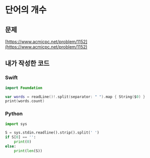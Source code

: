 # 단어의 개수

## 문제
[https://www.acmicpc.net/problem/1152](https://www.acmicpc.net/problem/1152)

## 내가 작성한 코드
### Swift
```swift
import Foundation

var words = readLine()!.split(separator: " ").map { String($0) }
print(words.count)
```

### Python
```python
import sys

S = sys.stdin.readline().strip().split(' ')
if S[0] == '':
    print(0)
else:
    print(len(S))
```
